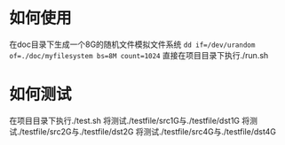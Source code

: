 # 如何使用
在doc目录下生成一个8G的随机文件模拟文件系统
`dd if=/dev/urandom of=./doc/myfilesystem bs=8M count=1024`
直接在项目目录下执行./run.sh

# 如何测试
在项目目录下执行./test.sh
将测试./testfile/src1G与./testfile/dst1G
将测试./testfile/src2G与./testfile/dst2G
将测试./testfile/src4G与./testfile/dst4G
